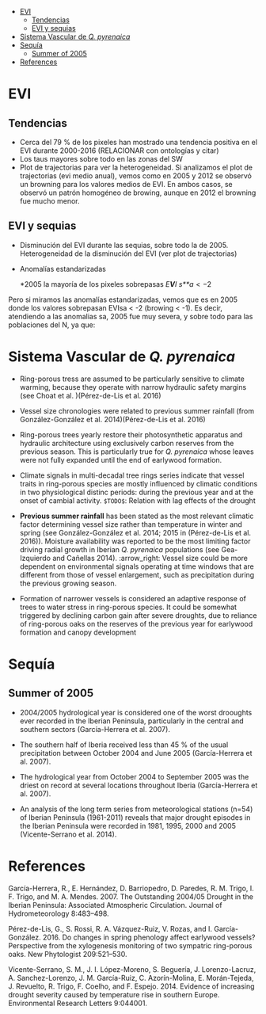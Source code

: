 -   [EVI](#evi)
    -   [Tendencias](#tendencias)
    -   [EVI y sequias](#evi-y-sequias)
-   [Sistema Vascular de *Q. pyrenaica*](#sistema-vascular-de-q.-pyrenaica)
-   [Sequía](#sequia)
    -   [Summer of 2005](#summer-of-2005)
-   [References](#references)

EVI
===

Tendencias
----------

-   Cerca del 79 % de los pixeles han mostrado una tendencia positiva en el EVI durante 2000-2016 (RELACIONAR con ontologías y citar)
-   Los taus mayores sobre todo en las zonas del SW
-   Plot de trajectorias para ver la heterogeneidad. Si analizamos el plot de trajectorias (evi medio anual), vemos como en 2005 y 2012 se observó un browning para los valores medios de EVI. En ambos casos, se observó un patrón homogéneo de browing, aunque en 2012 el browning fue mucho menor.

EVI y sequias
-------------

-   Disminución del EVI durante las sequias, sobre todo la de 2005. Heterogeneidad de la disminución del EVI (ver plot de trajectorias)

-   Anomalías estandarizadas

    \*2005 la mayoría de los pixeles sobrepasas *E**V**I* *s**a* &lt; −2

Pero si miramos las anomalías estandarizadas, vemos que es en 2005 donde los valores sobrepasan EVIsa &lt; -2 (browing &lt; -1). Es decir, atendiendo a las anomalias sa, 2005 fue muy severa, y sobre todo para las poblaciones del N, ya que:

Sistema Vascular de *Q. pyrenaica*
==================================

-   Ring-porous tress are assumed to be particularly sensitive to climate warming, because they operate with narrow hydraulic safety margins (see Choat et al. )(Pérez-de-Lis et al. 2016)

-   Vessel size chronologies were related to previous summer rainfall (from González-González et al. 2014)(Pérez-de-Lis et al. 2016)

-   Ring-porous trees yearly restore their photosynthetic apparatus and hydraulic architecture using exclusively carbon reserves from the previous season. This is particularly true for *Q. pyrenaica* whose leaves were not fully expanded until the end of earlywood formation.

-   Climate signals in multi-decadal tree rings series indicate that vessel traits in ring-porous species are mostly influenced by climatic conditions in two physiological distinc periods: during the previous year and at the onset of cambial activity. `$TODO$`: Relation with lag effects of the drought

-   **Previous summer rainfall** has been stated as the most relevant climatic factor determining vessel size rather than temperature in winter and spring (see González-González et al. 2014; 2015 in (Pérez-de-Lis et al. 2016)). Moisture availability was reported to be the most limiting factor driving radial growth in Iberian *Q. pyrenaica* populations (see Gea-Izquierdo and Cañellas 2014). :arrow\_right: Vessel size could be more dependent on environmental signals operating at time windows that are different from those of vessel enlargement, such as precipitation during the previous growing season.

-   Formation of narrower vessels is considered an adaptive response of trees to water stress in ring-porous species. It could be somewhat triggered by declining carbon gain after severe droughts, due to reliance of ring-porous oaks on the reserves of the previous year for earlywood formation and canopy development

Sequía
======

Summer of 2005
--------------

-   2004/2005 hydrological year is considered one of the worst drooughts ever recorded in the Iberian Peninsula, particularly in the central and southern sectors (García-Herrera et al. 2007).

-   The southern half of Iberia received less than 45 % of the usual precipitation between October 2004 and June 2005 (García-Herrera et al. 2007).

-   The hydrological year from October 2004 to September 2005 was the driest on record at several locations throughout Iberia (García-Herrera et al. 2007).

-   An analysis of the long term series from meteorological stations (n=54) of Iberian Peninsula (1961-2011) reveals that major drought episodes in the Iberian Peninsula were recorded in 1981, 1995, 2000 and 2005 (Vicente-Serrano et al. 2014).

References
==========

García-Herrera, R., E. Hernández, D. Barriopedro, D. Paredes, R. M. Trigo, I. F. Trigo, and M. A. Mendes. 2007. The Outstanding 2004/05 Drought in the Iberian Peninsula: Associated Atmospheric Circulation. Journal of Hydrometeorology 8:483–498.

Pérez-de-Lis, G., S. Rossi, R. A. Vázquez-Ruiz, V. Rozas, and I. García-González. 2016. Do changes in spring phenology affect earlywood vessels? Perspective from the xylogenesis monitoring of two sympatric ring-porous oaks. New Phytologist 209:521–530.

Vicente-Serrano, S. M., J. I. López-Moreno, S. Beguería, J. Lorenzo-Lacruz, A. Sanchez-Lorenzo, J. M. García-Ruiz, C. Azorín-Molina, E. Morán-Tejeda, J. Revuelto, R. Trigo, F. Coelho, and F. Espejo. 2014. Evidence of increasing drought severity caused by temperature rise in southern Europe. Environmental Research Letters 9:044001.
